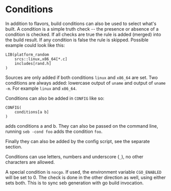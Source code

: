 # Conditions

In addition to flavors, build conditions can also be used to select what's
built.  A condition is a simple truth check -- the presence or absence of a
condition is checked. If all checks are true the rule is added (merged) into
the build result. If any condition is false the rule is skipped.  Possible
example could look like this:

	LIB(platform_random
		srcs::linux,x86_64[*.c]
		includes[rand.h]
	)

Sources are only added if both conditions `linux` and `x86_64` are set.  Two
conditions are always added: lowercase output of `uname` and output of `uname
-m`. For example `linux` and `x86_64`.

Conditions can also be added in `CONFIG` like so:

	CONFIG(
		conditions[a b]
	)

adds conditions a and b. They can also be passed on the command line, running
`seb -cond foo` adds the condition `foo`.

Finally they can also be added by the config script, see the separate section.

Conditions can use letters, numbers and underscore (`_`), no other characters
are allowed.

A special condition is `nocgo`. If used, the environment variable `CGO_ENABLED`
will be set to 0. The check is done in the other direction as well, using either
sets both. This is to sync seb generation with go build invocation.
